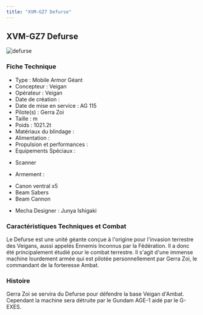 ```yaml
---
title: "XVM-GZ7 Defurse"
---
```


XVM-GZ7 Defurse
---------------

![defurse](/images/stories/saga/gundamage/mechas/defurse.png) 


### Fiche Technique


- Type : Mobile Armor Géant  
- Concepteur : Veigan  
- Opérateur : Veigan  
- Date de création :   
- Date de mise en service : AG 115  
- Pilote(s) : Gerra Zoi  
- Taille : m   
- Poids : 1021.2t   
- Matériaux du blindage :   
- Alimentation :   
- Propulsion et performances :   
- Equipements Spéciaux :


* Scanner


- Armement :


* Canon ventral x5
* Beam Sabers
* Beam Cannon


- Mecha Designer : Junya Ishigaki


### Caractéristiques Techniques et Combat


Le Defurse est une unité géante conçue à l'origine pour l'invasion terrestre des Veigans, aussi appelés Ennemis Inconnus par la Fédération. Il a donc été principalement étudié pour le combat terrestre. Il s'agit d'une immense machine lourdement armée qui est pilotée personnellement par Gerra Zoi, le commandant de la forteresse Ambat.


### Histoire


Gerra Zoi se servira du Defurse pour défendre la base Veigan d'Ambat. Cependant la machine sera détruite par le Gundam AGE-1 aidé par le G-EXES.

